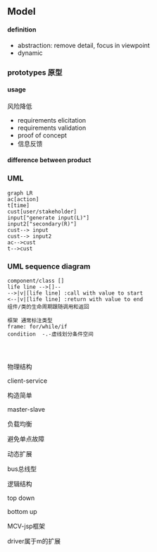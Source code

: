 ## Model
#### definition
- abstraction: remove detail, focus in viewpoint
- dynamic

### prototypes 原型
#### usage
风险降低
+ requirements elicitation
+ requirements validation
+ proof of concept
+ 信息反馈
#### difference between product

### UML
```mermaid
graph LR
ac[action]
t[time]
cust[user/stakeholder]
input["generate input(L)"]
input2["secondary(R)"]
cust--> input
cust--> input2
ac-->cust
t-->cust
```

### UML sequence diagram
```
component/class []
life line -->[]--
-->|v|[life line] :call with value to start
<--|v|[life line] :return with value to end
组件/类的生命周期跟随调用和返回

框架 通常标注类型
frame: for/while/if
condition  -.-虚线划分条件空间




```



物理结构

client-service

构造简单

master-slave

负载均衡

避免单点故障

动态扩展

bus总线型

逻辑结构

top down

bottom up

MCV-jsp框架

driver属于m的扩展